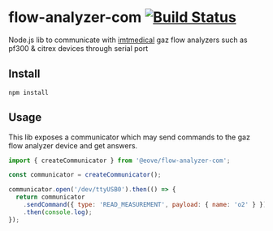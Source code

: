 # flow-analyzer-com [![Build Status](https://travis-ci.org/eove/pf300-com.svg?branch=master)](https://travis-ci.org/eove/pf300-com)

Node.js lib to communicate with [imtmedical](https://www.imtmedical.com/) gaz flow analyzers such as pf300 & citrex devices through serial port

## Install

`npm install`

## Usage

This lib exposes a communicator which may send commands to the gaz flow analyzer device and get answers.

```js
import { createCommunicator } from '@eove/flow-analyzer-com';

const communicator = createCommunicator();

communicator.open('/dev/ttyUSB0').then(() => {
  return communicator
    .sendCommand({ type: 'READ_MEASUREMENT', payload: { name: 'o2' } })
    .then(console.log);
});
```
